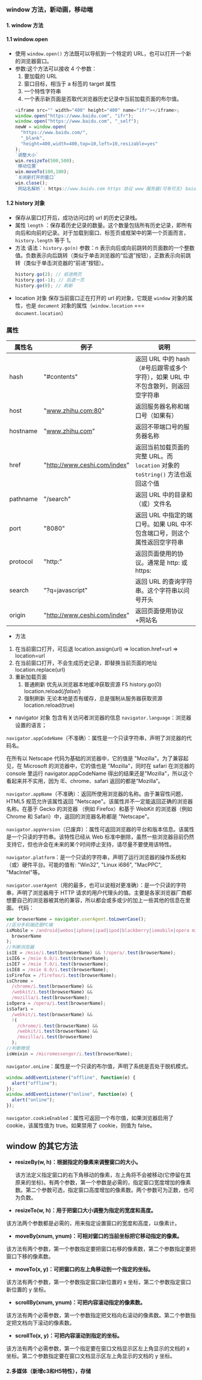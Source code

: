 ### window 方法，新动画，移动端

#### 1. window 方法

#### 1.1 window.open

- 使用 `window.open()` 方法既可以导航到一个特定的 URL，也可以打开一个新的浏览器窗口。
- 参数:这个方法可以接收 4 个参数：
  1. 要加载的 URL
  2. 窗口目标，相当于 a 标签的 target 属性
  3. 一个特性字符串
  4. 一个表示新页面是否取代浏览器历史记录中当前加载页面的布尔值。
  ```js
  <iframe src="" width="400" height="400" name="ifr"></iframe>;
  window.open("https://www.baidu.com", "ifr");
  window.open("https://www.baidu.com", "_self");
  newW = window.open(
    "https://www.baidu.com/",
    "_blank",
    "height=400,width=400,top=10,left=10,resizable=yes"
  );
  `调整大小`
  win.resizeTo(500,500);
  `移动位置`
  win.moveTo(100,100);
  `关闭新打开的窗口`
  win.close();
  `网站名解析`: https://www.baidu.com https 协议 www 服务器(可有可无) baidu.com 域名
  ```

#### 1.2 history 对象

- 保存从窗口打开后，成功访问过的 url 的历史记录栈。
- 属性
  `length` ：保存着历史记录的数量。这个数量包括所有历史记录，即所有向后和向前的记录。对于加载到窗口、标签页或框架中的第一个页面而言，`history.length` 等于 1。
- 方法
  语法：`history.go(n)`
  参数：n 表示向后或向前跳转的页面数的一个整数值。负数表示向后跳转（类似于单击浏览器的“后退”按钮），正数表示向前跳转（类似于单击浏览器的“前进”按钮）。
  ```js
  history.go(2); // 前进两页
  history.go(-1); // 后退一页
  history.go(0); // 刷新
  ```
- location 对象
  保存当前窗口正在打开的 url 的对象，它既是 `window` 对象的属性，也是 `document` 对象的属性（`window.location` === `document.location`）

### 属性

| 属性名   | 例子                         | 说明                                                                             |
| -------- | ---------------------------- | -------------------------------------------------------------------------------- |
| hash     | "#contents"                  | 返回 URL 中的 hash（#号后跟零或多个字符），如果 URL 中不包含散列，则返回空字符串 |
| host     | "www.zhihu.com:80"           | 返回服务器名称和端口号（如果有）                                                 |
| hostname | "www.zhihu.com"              | 返回不带端口号的服务器名称                                                       |
| href     | "http://www.ceshi.com/index" | 返回当前加载页面的完整 URL。而 `location` 对象的 `toString()` 方法也返回这个值   |
| pathname | "/search"                    | 返回 URL 中的目录和（或）文件名                                                  |
| port     | "8080"                       | 返回 URL 中指定的端口号。如果 URL 中不包含端口号，则这个属性返回空字符串         |
| protocol | "http:"                      | 返回页面使用的协议。通常是 http: 或 https:                                       |
| search   | "?q=javascript"              | 返回 URL 的查询字符串。这个字符串以问号开头                                      |
| origin   | "http://www.ceshi.com/index" | 返回页面使用协议+网站名                                                          |

- 方法

1. 在当前窗口打开，可后退
   location.assign(url) => location.href=url => location=url
2. 在当前窗口打开，不会生成历史记录，即替换当前页面的地址
   location.replace(url)
3. 重新加载页面
   1. 普通刷新
      优先从浏览器本地缓冲获取资源
      F5
      history.go(0)
      location.reload(/_false_/)
   2. 强制刷新
      无论本地是否有缓存，总是强制从服务器获取资源
      location.reload(true)

- navigator 对象
  包含有关访问者浏览器的信息
  `navigator.language`：浏览器设置的语言；

`navigator.appCodeName`（不准确）：属性是一个只读字符串，声明了浏览器的代码名。

在所有以 Netscape 代码为基础的浏览器中，它的值是 "Mozilla"。为了兼容起见，在 Microsoft 的浏览器中，它的值也是 "Mozilla"，同时在 safari 在浏览器的 console 里运行 navigator.appCodeName 得出的结果还是"Mozilla"，所以这个看起来并不实用，因为 IE、chrome、safari 返回的都是“Mozilla”。

`navigator.appName`（不准确）：返回所使用浏览器的名称。由于兼容性问题，HTML5 规范允许该属性返回 "Netscape"。该属性并不一定能返回正确的浏览器名称。在基于 Gecko 的浏览器 （例如 Firefox）和基于 WebKit 的浏览器（例如 Chrome 和 Safari）中，返回的浏览器名称都是 "Netscape"。

`navigator.appVersion`（已废弃）：属性可返回浏览器的平台和版本信息。该属性是一个只读的字符串。该特性已经从 Web 标准中删除，虽然一些浏览器目前仍然支持它，但也许会在未来的某个时间停止支持，请尽量不要使用该特性。

`navigator.platform`：是一个只读的字符串，声明了运行浏览器的操作系统和（或）硬件平台。可能的值有: "Win32", "Linux i686", "MacPPC", "MacIntel"等。

`navigator.userAgent`（用的最多，也可以说相对更准确）：是一个只读的字符串，声明了浏览器用于 HTTP 请求的用户代理头的值。主要是各家浏览器厂商都想要自己的浏览器被其他的兼容，所以都会或多或少的加上一些其他的信息在里面。
代码：

```js
var browserName = navigator.userAgent.toLowerCase();
//区分手机端还是PC端
isMobile = /android|webos|iphone|ipad|ipod|blackberry|iemobile|opera mini/i.test(
  browserName
);
//判断浏览器
isIE = /msie/i.test(browserName) && !/opera/.test(browserName);
isIE6 = /msie 6.0/i.test(browserName);
isIE7 = /msie 7.0/i.test(browserName);
isIE8 = /msie 8.0/i.test(browserName);
isFirefox = /firefox/i.test(browserName);
isChrome =
  /chrome/i.test(browserName) &&
  /webkit/i.test(browserName) &&
  /mozilla/i.test(browserName);
isOpera = /opera/i.test(browserName);
isSafari =
  /webkit/i.test(browserName) &&
  !(
    /chrome/i.test(browserName) &&
    /webkit/i.test(browserName) &&
    /mozilla/i.test(browserName)
  );
//判断微信
isWeixin = /micromessenger/i.test(browserName);
```

`navigator.onLine`：属性是一个只读的布尔值，声明了系统是否处于脱机模式。

```js
window.addEventListener("offline", function(e) {
  alert("offline");
});
window.addEventListener("online", function(e) {
  alert("online");
});
```

`navigator.cookieEnabled`：属性可返回一个布尔值，如果浏览器启用了 cookie，该属性值为 true。如果禁用了 cookie，则值为 false。

## window 的其它方法

- **resizeBy(w, h)：根据指定的像素来调整窗口的大小。**

  该方法定义指定窗口的右下角移动的像素，左上角将不会被移动(它停留在其原来的坐标)。有两个参数，第一个参数是必需的，指定窗口宽度增加的像素数。第二个参数可选，指定窗口高度增加的像素数。两个参数可为正数，也可为负数。

- **resizeTo(w, h)：用于把窗口大小调整为指定的宽度和高度。**

该方法两个参数都是必需的，用来指定设置窗口的宽度和高度，以像素计。

- **moveBy(xnum, ynum)：可相对窗口的当前坐标把它移动指定的像素。**

该方法有两个参数，第一个参数指定要把窗口右移的像素数，第二个参数指定要把窗口下移的像素数。

- **moveTo(x, y)：可把窗口的左上角移动到一个指定的坐标。**

该方法有两个参数，第一个参数指定窗口新位置的 x 坐标，第二个参数指定窗口新位置的 y 坐标。

- **scrollBy(xnum, ynum)：可把内容滚动指定的像素数。**

该方法有两个必需参数，第一个参数指定把文档向右滚动的像素数。第二个参数指定把文档向下滚动的像素数。

- **scrollTo(x, y)：可把内容滚动到指定的坐标。**

该方法有两个必需参数，第一个指定要在窗口文档显示区左上角显示的文档的 x 坐标。第二个参数指定要在窗口文档显示区左上角显示的文档的 y 坐标。

#### 2.多媒体（新增c3和H5特性），存储
